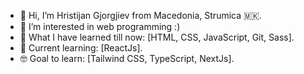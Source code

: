 - 👋 Hi, I’m Hristijan Gjorgjiev from Macedonia, Strumica 🇲🇰.
- 👀 I’m interested in web programming :)
- 📖 What I have learned till now: [HTML, CSS, JavaScript, Git, Sass].
- 🌱 Current learning: [ReactJs].
- 🤓 Goal to learn: [Tailwind CSS, TypeScript, NextJs].
